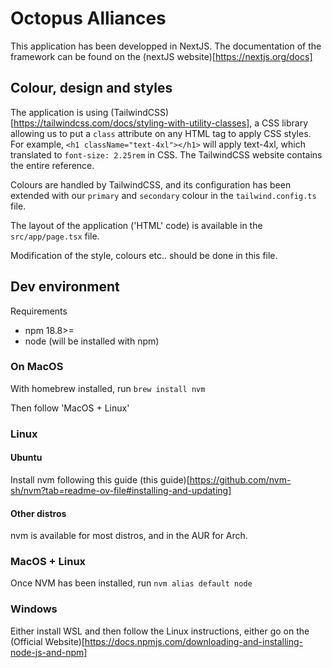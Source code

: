 # Octopus Alliances
This application has been developped in NextJS. The documentation of the framework can be found on the (nextJS website)[https://nextjs.org/docs]

## Colour, design and styles
The application is using (TailwindCSS)[https://tailwindcss.com/docs/styling-with-utility-classes], a CSS library allowing us to put a `class` attribute on any HTML tag to apply CSS styles.
For example, `<h1 className="text-4xl"></h1>` will apply text-4xl, which translated to `font-size: 2.25rem` in CSS.
The TailwindCSS website contains the entire reference.

Colours are handled by TailwindCSS, and its configuration has been extended with our `primary` and `secondary` colour in the `tailwind.config.ts` file.

The layout of the application ('HTML' code) is available in the `src/app/page.tsx` file.

Modification of the style, colours etc.. should be done in this file.

## Dev environment
Requirements
-   npm 18.8>=
-   node (will be installed with npm)

### On MacOS
With homebrew installed, run
```brew install nvm```

Then follow 'MacOS + Linux'
### Linux

#### Ubuntu
Install nvm following this guide (this guide)[https://github.com/nvm-sh/nvm?tab=readme-ov-file#installing-and-updating]

#### Other distros
nvm is available for most distros, and in the AUR for Arch.

### MacOS + Linux
Once NVM has been installed, run 
```nvm alias default node```

### Windows
Either install WSL and then follow the Linux instructions, either go on the (Official Website)[https://docs.npmjs.com/downloading-and-installing-node-js-and-npm] 